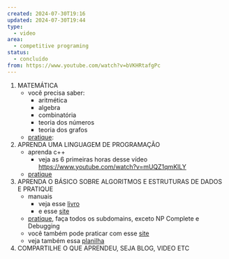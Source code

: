 ```yaml
---
created: 2024-07-30T19:16
updated: 2024-07-30T19:44
type:
  - video
area:
  - competitive programing
status:
  - concluído
from: https://www.youtube.com/watch?v=bVKHRtafgPc
---
```

1. MATEMÁTICA
	- você precisa saber:
		- aritmética
		- algebra
		- combinatória
		- teoria dos números
		- teoria dos grafos
	- [pratique](https://www.hackerrank.com/domains/mathematics): 
2. APRENDA UMA LINGUAGEM DE PROGRAMAÇÃO
	- aprenda c++
		- veja as 6 primeiras horas desse vídeo https://www.youtube.com/watch?v=mUQZ1qmKlLY
	- [pratique](https://www.hackerrank.com/domains/cpp)
3. APRENDA O BÁSICO SOBRE ALGORITMOS E ESTRUTURAS DE DADOS E PRATIQUE
	- manuais
		- veja esse [livro](https://cses.fi/book/book.pdf)
		- e esse [site](https://www.geeksforgeeks.org/fundamentals-of-algorithms/)
	- [pratique](https://www.hackerrank.com/domains/algorithms), faça todos os subdomains, exceto NP Complete e Debugging
	- você também pode praticar com esse [site](https://earthshakira.github.io/a2oj-clientside/server/Ladders.html) 
	- veja também essa [planilha](https://docs.google.com/spreadsheets/d/1iJZWP2nS_OB3kCTjq8L6TrJJ4o-5lhxDOyTaocSYc-k/edit?gid=84654839#gid=84654839)
4. COMPARTILHE O QUE APRENDEU, SEJA BLOG, VIDEO ETC